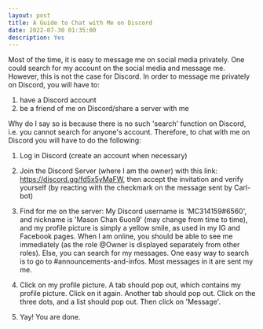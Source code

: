 ```yaml
---
layout: post
title: A Guide to Chat with Me on Discord
date: 2022-07-30 01:35:00
description: Yes
---
```


Most of the time, it is easy to message me on social media privately. One could search for my account on the social media and message me. However, this is not the case for Discord. In order to message me privately on Discord, you will have to:

1. have a Discord account
2. be a friend of me on Discord/share a server with me

Why do I say so is because there is no such 'search' function on Discord, i.e. you cannot search for anyone's account. Therefore, to chat with me on Discord you will have to do the following:

1. Log in Discord (create an account when necessary)

2. Join the Discord Server (where I am the owner) with this link: https://discord.gg/fd5x5yMaFW, then accept the invitation and verify yourself (by reacting with the checkmark on the message sent by Carl-bot)

3. Find for me on the server: My Discord username is 'MC314159#6560', and nickname is 'Mason Chan 6uon9' (may change from time to time), and my profile picture is simply a yellow smile, as used in my IG and Facebook pages. When I am online, you should be able to see me immediately (as the role @Owner is displayed separately from other roles). Else, you can search for my messages. One easy way to search is to go to #announcements-and-infos. Most messages in it are sent my me.

4. Click on my profile picture. A tab should pop out, which contains my profile picture. Click on it again. Another tab should pop out. Click on the three dots, and a list should pop out. Then click on 'Message'.

5. Yay! You are done.
